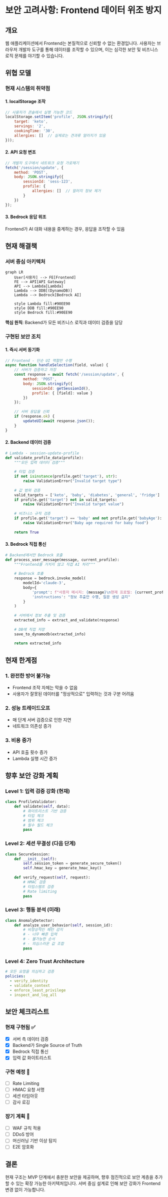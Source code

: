 # 보안 고려사항: Frontend 데이터 위조 방지

## 개요
웹 애플리케이션에서 Frontend는 본질적으로 신뢰할 수 없는 환경입니다. 사용자는 브라우저 개발자 도구를 통해 데이터를 조작할 수 있으며, 이는 심각한 보안 및 비즈니스 로직 문제를 야기할 수 있습니다.

## 위협 모델

### 현재 시스템의 취약점

#### 1. localStorage 조작
```javascript
// 사용자가 콘솔에서 실행 가능한 코드
localStorage.setItem('profile', JSON.stringify({
    target: 'keto',
    servings: '2',
    cookingTime: '30',
    allergies: []  // 실제로는 견과류 알러지가 있음
}));
```

#### 2. API 요청 변조
```javascript
// 개발자 도구에서 네트워크 요청 가로채기
fetch('/session/update', {
    method: 'POST',
    body: JSON.stringify({
        sessionId: 'sess-123',
        profile: {
            allergies: []  // 알러지 정보 제거
        }
    })
});
```

#### 3. Bedrock 응답 위조
Frontend가 AI 대화 내용을 중계하는 경우, 응답을 조작할 수 있음

## 현재 해결책

### 서버 중심 아키텍처
```mermaid
graph LR
    User[사용자] --> FE[Frontend]
    FE --> API[API Gateway]
    API --> Lambda[Lambda]
    Lambda --> DDB[(DynamoDB)]
    Lambda --> Bedrock[Bedrock AI]
    
    style Lambda fill:#90EE90
    style DDB fill:#90EE90
    style Bedrock fill:#90EE90
```

**핵심 원칙**: Backend가 모든 비즈니스 로직과 데이터 검증을 담당

### 구현된 보안 조치

#### 1. 즉시 서버 동기화
```javascript
// Frontend - 단순 UI 역할만 수행
async function handleSelection(field, value) {
    // 서버가 검증하고 저장
    const response = await fetch('/session/update', {
        method: 'POST',
        body: JSON.stringify({
            sessionId: getSessionId(),
            profile: { [field]: value }
        })
    });
    
    // 서버 응답을 신뢰
    if (response.ok) {
        updateUI(await response.json());
    }
}
```

#### 2. Backend 데이터 검증
```python
# Lambda - session-update-profile
def validate_profile_data(profile):
    """모든 입력 데이터 검증"""
    
    # 타입 검증
    if not isinstance(profile.get('target'), str):
        raise ValidationError("Invalid target type")
    
    # 값 범위 검증
    valid_targets = ['keto', 'baby', 'diabetes', 'general', 'fridge']
    if profile.get('target') not in valid_targets:
        raise ValidationError("Invalid target value")
    
    # 비즈니스 규칙 검증
    if profile.get('target') == 'baby' and not profile.get('babyAge'):
        raise ValidationError("Baby age required for baby food")
    
    return True
```

#### 3. Bedrock 직접 통신
```python
# Backend에서만 Bedrock 호출
def process_user_message(message, current_profile):
    """Frontend를 거치지 않고 직접 AI 처리"""
    
    # Bedrock 호출
    response = bedrock.invoke_model(
        modelId='claude-3',
        body={
            'prompt': f"사용자 메시지: {message}\n현재 프로필: {current_profile}",
            'instructions': "정보 추출만 수행, 질문 생성 금지"
        }
    )
    
    # 서버에서 정보 추출 및 검증
    extracted_info = extract_and_validate(response)
    
    # DB에 직접 저장
    save_to_dynamodb(extracted_info)
    
    return extracted_info
```

## 현재 한계점

### 1. 완전한 방어 불가능
- Frontend 조작 자체는 막을 수 없음
- 사용자가 잘못된 데이터를 "정상적으로" 입력하는 것과 구분 어려움

### 2. 성능 트레이드오프
- 매 단계 서버 검증으로 인한 지연
- 네트워크 의존성 증가

### 3. 비용 증가
- API 호출 횟수 증가
- Lambda 실행 시간 증가

## 향후 보안 강화 계획

### Level 1: 입력 검증 강화 (현재)
```python
class ProfileValidator:
    def validate(self, data):
        # 화이트리스트 기반 검증
        # 타입 체크
        # 범위 체크
        # 필수 필드 체크
        pass
```

### Level 2: 세션 무결성 (다음 단계)
```python
class SecureSession:
    def __init__(self):
        self.session_token = generate_secure_token()
        self.hmac_key = generate_hmac_key()
    
    def verify_request(self, request):
        # HMAC 검증
        # 타임스탬프 검증
        # Rate limiting
        pass
```

### Level 3: 행동 분석 (미래)
```python
class AnomalyDetector:
    def analyze_user_behavior(self, session_id):
        # 비정상적인 패턴 감지
        # - 너무 빠른 입력
        # - 불가능한 순서
        # - 의심스러운 값 조합
        pass
```

### Level 4: Zero Trust Architecture
```yaml
# 모든 요청을 의심하고 검증
policies:
  - verify_identity
  - validate_context
  - enforce_least_privilege
  - inspect_and_log_all
```

## 보안 체크리스트

### 현재 구현됨 ✅
- [x] 서버 측 데이터 검증
- [x] Backend가 Single Source of Truth
- [x] Bedrock 직접 통신
- [x] 입력 값 화이트리스트

### 구현 예정 🔄
- [ ] Rate Limiting
- [ ] HMAC 요청 서명
- [ ] 세션 타임아웃
- [ ] 감사 로깅

### 장기 계획 📅
- [ ] WAF 규칙 적용
- [ ] DDoS 방어
- [ ] 머신러닝 기반 이상 탐지
- [ ] E2E 암호화

## 결론
현재 구조는 MVP 단계에서 충분한 보안을 제공하며, 향후 점진적으로 보안 계층을 추가할 수 있는 확장 가능한 아키텍처입니다. 서버 중심 설계로 인해 보안 강화가 Frontend 변경 없이 가능합니다.